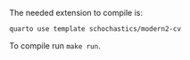 The needed extension to compile is:

```bash
quarto use template schochastics/modern2-cv
```

To compile run `make run`.

